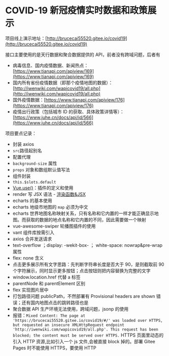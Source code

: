 # COVID-19 新冠疫情实时数据和政策展示

项目线上演示地址：[http://brucecai55520.gitee.io/covid19](http://brucecai55520.gitee.io/covid19)

接口主要使用的是天行数据和聚合数据提供的 API，前者没有跨域问题，后者有

- 病毒信息、国内疫情数据、新闻热点：[https://www.tianapi.com/apiview/169](https://www.tianapi.com/apiview/169)
- 国内所有省份疫情数据（即那个疫情地图的数据）：[http://iwenwiki.com/wapicovid19/all.php](http://iwenwiki.com/wapicovid19/all.php)
- 国外疫情数据：[https://www.tianapi.com/apiview/176](https://www.tianapi.com/apiview/176)
- 疫情出行政策（包括城市 ID 的获取、具体政策详情等）：[https://www.juhe.cn/docs/api/id/566](https://www.juhe.cn/docs/api/id/566)

项目要点记录：

- 封装 axios
- `src`路径起别名
- 配置代理
- `background-size` 属性
- `props` 对象和数组默认值写法
- 组件封装
- `this.$slots.default`
- [Vue.use()](https://cn.vuejs.org/v2/api/#Vue-use)：插件的定义和使用
- render 写 JSX 语法 - [渲染函数&JSX](https://cn.vuejs.org/v2/guide/render-function.html#JSX)
- echarts 的基本使用
- echarts 地级市地图的 `map` 必须为中文
- echarts 世界地图名称映射关系，只有名称和它内置的一样才能正确显示地图。而获取的数据的地点名称和它内置的不同，因此需要做一个映射
- vue-awesome-swiper 轮播图插件的使用
- vant 组件库按需引入
- axios 合并发送请求
- text-overflow ；display: -wekit-box- ； white-space: nowrap&pre-wrap 属性
- flex: none 含义
- 点击更多展示所有文字思路：先判断字符串长度是否大于 90，是则截取前 90 个字符展示，同时显示更多按钮；点击按钮则把内容替换为完整的文字
- window.location.href 代替 a 标签
- parentNode 和 parentElement 区别
- flex 实现图片居中
- 打包路径问题 publicPath，不然部署有 Provisional headers are shown 错误；还有国内地图点击的跳转路径也是
- 聚合数据 API 生产环境无法使用，跨域问题，jsonp 的使用
- 报错：`Mixed Content: The page at 'https://brucecai55520.gitee.io/covid19/#/' was loaded over HTTPS, but requested an insecure XMLHttpRequest endpoint 'http://iwenwiki.com/wapicovid19/all.php'. This request has been blocked; the content must be served over HTTPS.` HTTPS 页面里动态的引入 HTTP 资源,比如引入一个 js 文件,会被直接 block 掉的。部署 Gitee Pages 时不能使用 HTTPS，要使用 HTTP
